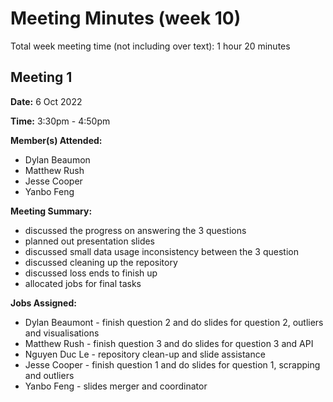 # Meeting Minutes (week 10)

Total week meeting time (not including over text): 1 hour 20 minutes

## Meeting 1
**Date:** 6 Oct 2022

**Time:** 3:30pm - 4:50pm

**Member(s) Attended:**

* Dylan Beaumon
* Matthew Rush
* Jesse Cooper
* Yanbo Feng

**Meeting Summary:**

* discussed the progress on answering the 3 questions
* planned out presentation slides
* discussed small data usage inconsistency between the 3 question
* discussed cleaning up the repository
* discussed loss ends to finish up
* allocated jobs for final tasks 

**Jobs Assigned:**

* Dylan Beaumont - finish question 2 and do slides for question 2, outliers and visualisations
* Matthew Rush - finish question 3 and do slides for question 3 and API
* Nguyen Duc Le - repository clean-up and slide assistance
* Jesse Cooper - finish question 1 and do slides for question 1, scrapping and outliers
* Yanbo Feng - slides merger and coordinator